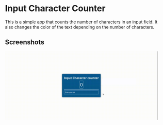 # Input Character Counter

This is a simple app that counts the number of characters in an input field. It also changes the color of the text depending on the number of characters.

## Screenshots

![Counter App](./screenshot/counter.gif)
